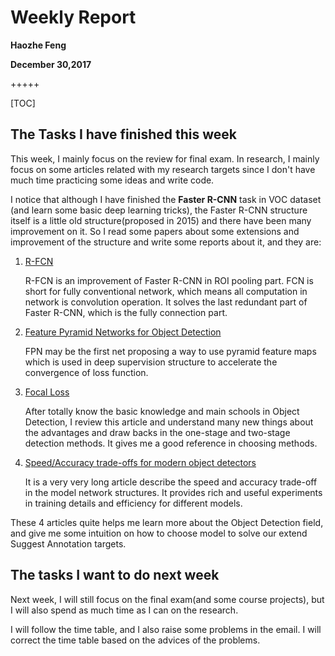 # Weekly Report

**Haozhe Feng**

**December 30,2017**

+++++

[TOC]

## The Tasks I have finished this week

This week, I mainly focus on the review for final exam. In research, I mainly focus on some articles related with my research targets since I don't have much time practicing some ideas and write code.

I notice that although I have finished the **Faster R-CNN** task in VOC dataset (and learn some basic deep learning tricks), the Faster R-CNN structure itself is a little old structure(proposed in 2015) and there have been many improvement on it. So I read some papers about some extensions and improvement of the structure and write some reports about it, and they are:

1. [R-FCN](https://arxiv.org/abs/1605.06409)

   R-FCN is an improvement of Faster R-CNN in ROI pooling part. FCN is short for fully conventional network, which means all computation in network is convolution operation. It solves the last redundant part of Faster R-CNN, which is the fully connection part.

2. [Feature Pyramid Networks for Object Detection](https://arxiv.org/abs/1612.03144)

   FPN may be the first net proposing a way to use pyramid feature maps which is used in deep supervision structure to accelerate the convergence of loss function. 

3. [Focal Loss](https://arxiv.org/abs/1708.02002)

   After totally know the basic knowledge and main schools in Object Detection, I review this article and understand many new things about the advantages and draw backs in the one-stage and two-stage detection methods. It gives me a good reference in choosing methods.

4. [Speed/Accuracy trade-offs for modern object detectors](https://arxiv.org/abs/1611.10012)

   It is a very very long article describe the speed and accuracy trade-off in the model network structures. It provides rich and useful experiments in training details and efficiency for different models.

These 4 articles quite helps me learn more about the Object Detection field, and give me some intuition on how to choose model to solve our extend Suggest Annotation targets.

## The tasks I want to do next week

Next week, I will still focus on the final exam(and some course projects), but I will also spend as much time as I can on the research. 

I will follow the time table, and I also raise some problems in the email. I will correct the time table based on the advices of the problems.